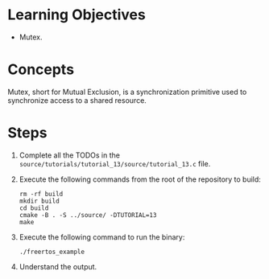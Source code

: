 # Learning Objectives
* Mutex.

# Concepts
Mutex, short for Mutual Exclusion, is a synchronization primitive used to
synchronize access to a shared resource.

# Steps
1. Complete all the TODOs in the `source/tutorials/tutorial_13/source/tutorial_13.c`
   file.

1. Execute the following commands from the root of the repository to build:
   ```shell
   rm -rf build
   mkdir build
   cd build
   cmake -B . -S ../source/ -DTUTORIAL=13
   make
   ```

1. Execute the following command to run the binary:
   ```shell
   ./freertos_example
   ```

1. Understand the output.
